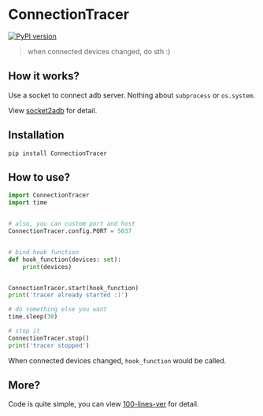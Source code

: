 # ConnectionTracer

[![PyPI version](https://badge.fury.io/py/ConnectionTracer.svg)](https://badge.fury.io/py/ConnectionTracer)

> when connected devices changed, do sth :)

## How it works?

Use a socket to connect adb server. Nothing about `subprocess` or `os.system`.

View [socket2adb](https://github.com/williamfzc/socket2adb) for detail.

## Installation

```
pip install ConnectionTracer 
```

## How to use?

```python
import ConnectionTracer
import time


# also, you can custom port and host
ConnectionTracer.config.PORT = 5037


# bind hook function
def hook_function(devices: set):
    print(devices)


ConnectionTracer.start(hook_function)
print('tracer already started :)')

# do something else you want
time.sleep(30)

# stop it
ConnectionTracer.stop()
print('tracer stopped')
```

When connected devices changed, `hook_function` would be called.

## More?

Code is quite simple, you can view [100-lines-ver](https://github.com/williamfzc/ConnectionTracer/blob/99aaea27e7014ded49bae02bfee3ce9f8bd2e14c/ConnectionTracer.py) for detail.
